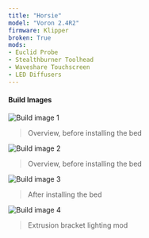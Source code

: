 ```yaml
---
title: "Horsie"
model: "Voron 2.4R2"
firmware: Klipper
broken: True
mods:
- Euclid Probe
- Stealthburner Toolhead
- Waveshare Touchscreen
- LED Diffusers
---
```


#### Build Images

![Build image 1](/img/printers/horsie/horsie-build-1.jpg)
> Overview, before installing the bed

![Build image 2](/img/printers/horsie/horsie-build-2.jpg)
> Overview, before installing the bed

![Build image 3](/img/printers/horsie/horsie-build-3.jpg)
> After installing the bed

![Build image 4](/img/printers/horsie/horsie-build-4.jpg)
> Extrusion bracket lighting mod

